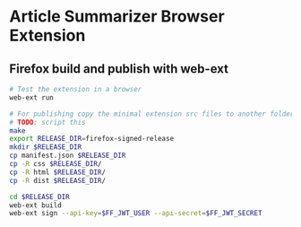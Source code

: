 # Article Summarizer Browser Extension

## Firefox build and publish with web-ext
```bash
# Test the extension in a browser
web-ext run

# For publishing copy the minimal extension src files to another folder otherwise the tool includes unnecessary items
# TODO: script this
make
export RELEASE_DIR=firefox-signed-release
mkdir $RELEASE_DIR
cp manifest.json $RELEASE_DIR
cp -R css $RELEASE_DIR/
cp -R html $RELEASE_DIR/
cp -R dist $RELEASE_DIR/

cd $RELEASE_DIR
web-ext build
web-ext sign --api-key=$FF_JWT_USER --api-secret=$FF_JWT_SECRET
```
